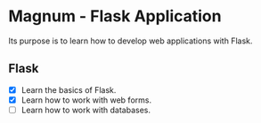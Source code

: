 # Magnum - Flask Application

Its purpose is to learn how to develop web applications with Flask.


## Flask

- [x] Learn the basics of Flask.
- [x] Learn how to work with web forms.
- [ ] Learn how to work with databases.
